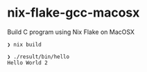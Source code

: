 # nix-flake-gcc-macosx
Build C program using Nix Flake on MacOSX


```
❯ nix build

❯ ./result/bin/hello
Hello World 2 
```

